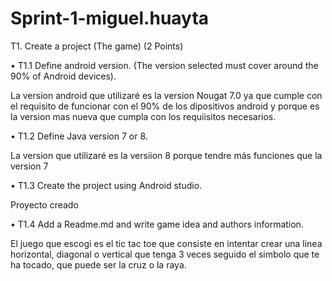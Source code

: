 # Sprint-1-miguel.huayta

T1. Create a project (The game) (2 Points)

• T1.1 Define android version. (The version selected must cover around the 90% of Android devices).

La version android que utilizaré es la version Nougat 7.0 ya que cumple con el requisito de funcionar con el 90% de los dipositivos android
y porque es la version mas nueva que cumpla con los requiisitos necesarios.

• T1.2 Define Java version 7 or 8.

La version que utilizaré es la versiion 8 porque tendre más funciones que la version 7

• T1.3 Create the project using Android studio.

Proyecto creado

• T1.4 Add a Readme.md and write game idea and authors information.

El juego que escogi es el tic tac toe que consiste en intentar crear una linea horizontal, diagonal o vertical que tenga 3 veces seguido el simbolo que te ha tocado, que puede ser la cruz o la raya.

